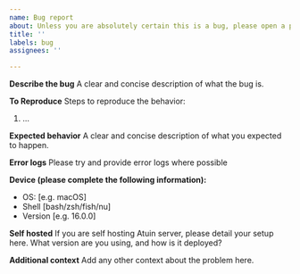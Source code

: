 ```yaml
---
name: Bug report
about: Unless you are absolutely certain this is a bug, please open a post on the support forum first.
title: ''
labels: bug
assignees: ''

---
```


**Describe the bug**
A clear and concise description of what the bug is.

**To Reproduce**
Steps to reproduce the behavior:
1. ...

**Expected behavior**
A clear and concise description of what you expected to happen.

**Error logs**
Please try and provide error logs where possible

**Device (please complete the following information):**
 - OS: [e.g. macOS]
 - Shell [bash/zsh/fish/nu]
 - Version [e.g. 16.0.0]

**Self hosted**
If you are self hosting Atuin server, please detail your setup here. What version are you using, and how is it deployed?

**Additional context**
Add any other context about the problem here.
